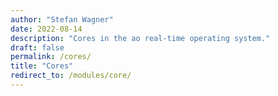 ```yaml
---
author: "Stefan Wagner"
date: 2022-08-14
description: "Cores in the ao real-time operating system."
draft: false
permalink: /cores/
title: "Cores"
redirect_to: /modules/core/
---
```

